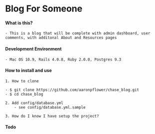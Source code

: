 Blog For Someone
===================

#### What is this? 
	
	- This is a blog that will be complete with admin dashboard, user comments, with additonal About and Resources pages

#### Development Environment 

	- Mac OS 10.9, Rails 4.0.8, Ruby 2.0.0, Postgres 9.3

#### How to install and use

	1. How to clone
	
 	- $ git clone https://github.com/aaronpflower/chase_blog.git
 	- $ cd chase_blog

	2. Add config/database.yml 
		- see config/database.yml.sample
	
	3. How do I know I have setup the project?

#### Todo
